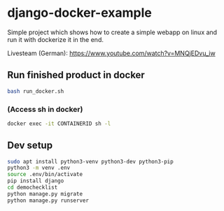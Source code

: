 # django-docker-example

Simple project which shows how to create a simple webapp on linux and run it with dockerize it in the end.

Livesteam (German): <https://www.youtube.com/watch?v=MNQjEDvu_iw>

## Run finished product in docker

```bash
bash run_docker.sh
```

### (Access sh in docker)

```bash
docker exec -it CONTAINERID sh -l
```

## Dev setup

```bash
sudo apt install python3-venv python3-dev python3-pip
python3 -m venv .env
source .env/bin/activate
pip install django
cd demochecklist
python manage.py migrate
python manage.py runserver
```
